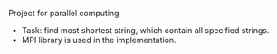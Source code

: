 Project for parallel computing

- Task: find most shortest string, which contain all specified strings.
- MPI library is used in the implementation.
